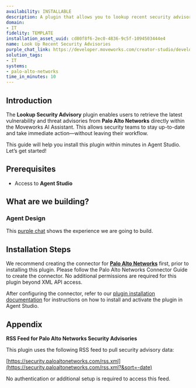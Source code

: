 ```yaml
---
availability: INSTALLABLE
description: A plugin that allows you to lookup recent security advisories.
domain:
- IT
fidelity: TEMPLATE
installation_asset_uuid: cd80f8f6-2ec0-4836-9c5f-1094503444e4
name: Look Up Recent Security Advisories
purple_chat_link: https://developer.moveworks.com/creator-studio/developer-tools/purple-chat?conversation=%7B%22startTimestamp%22%3A%2211%3A43+AM%22%2C%22messages%22%3A%5B%7B%22parts%22%3A%5B%7B%22richText%22%3A%22I+want+to+get+recent+security+info+from+Palo+Alto+Networks+about+PAN-OS.%22%7D%5D%2C%22role%22%3A%22user%22%7D%2C%7B%22parts%22%3A%5B%7B%22reasoningSteps%22%3A%5B%7B%22richText%22%3A%22%3Cp%3ELooking+up+security+advisories%3C%2Fp%3E%22%2C%22status%22%3A%22success%22%7D%5D%7D%2C%7B%22richText%22%3A%22Here+are+the+recent+security+advisories+for+PAN-OS+from+Palo+Alto+Networks%3A%22%7D%2C%7B%22richText%22%3A%221.+CVE-2025-0115%3A+Authenticated+Admin+File+Read+Vulnerability+in+PAN-OS+CLI+%28Severity%3A+MEDIUM%29.+%3Ca+href%3D%5C%22%5C%22%3ERead+More%3C%2Fa%3E%22%7D%2C%7B%22richText%22%3A%222.+CVE-2025-0116%3A+PAN-OS+XML+External+Entity+Processing+Vulnerability+%28Severity%3A+HIGH%29.+%3Ca+href%3D%5C%22%5C%22%3ERead+More%3C%2Fa%3E%22%7D%2C%7B%22richText%22%3A%223.+CVE-2025-0117%3A+Reflected+Cross-Site+Scripting+Vulnerability+in+PAN-OS+Web+Interface+%28Severity%3A+MEDIUM%29.+%3Ca+href%3D%5C%22%5C%22%3ERead+More%3C%2Fa%3E%22%7D%2C%7B%22richText%22%3A%224.+CVE-2025-0118%3A+PAN-OS+Command+Injection+Vulnerability+%28Severity%3A+CRITICAL%29.+%3Ca+href%3D%5C%22%5C%22%3ERead+More%3C%2Fa%3E%22%7D%2C%7B%22richText%22%3A%225.+CVE-2025-0119%3A+Denial-of-Service+Vulnerability+in+PAN-OS+SSH+Service+%28Severity%3A+HIGH%29.+%3Ca+href%3D%5C%22%5C%22%3ERead+More%3C%2Fa%3E%22%7D%5D%2C%22role%22%3A%22assistant%22%7D%5D%7D
solution_tags:
- IT
systems:
- palo-alto-networks
time_in_minutes: 10
---
```


## Introduction

The **Lookup Security Advisory** plugin enables users to retrieve the latest vulnerability and threat advisories from **Palo Alto Networks** directly within the Moveworks AI Assistant. This allows security teams to stay up-to-date and take immediate action—without leaving their workflow.

This guide will help you install this plugin within minutes in Agent Studio. Let’s get started!

## Prerequisites

- Access to **Agent Studio**

## What are we building?

### Agent Design

This [purple chat](https://developer.moveworks.com/creator-studio/developer-tools/purple-chat?conversation=%7B%22startTimestamp%22%3A%2211%3A43+AM%22%2C%22messages%22%3A%5B%7B%22parts%22%3A%5B%7B%22richText%22%3A%22I+want+to+get+recent+security+info+from+Palo+Alto+Networks+about+PAN-OS.%22%7D%5D%2C%22role%22%3A%22user%22%7D%2C%7B%22parts%22%3A%5B%7B%22reasoningSteps%22%3A%5B%7B%22richText%22%3A%22%3Cp%3ELooking+up+security+advisories%3C%2Fp%3E%22%2C%22status%22%3A%22success%22%7D%5D%7D%2C%7B%22richText%22%3A%22Here+are+the+recent+security+advisories+for+PAN-OS+from+Palo+Alto+Networks%3A%22%7D%2C%7B%22richText%22%3A%221.+CVE-2025-0115%3A+Authenticated+Admin+File+Read+Vulnerability+in+PAN-OS+CLI+%28Severity%3A+MEDIUM%29.+%3Ca+href%3D%5C%22%5C%22%3ERead+More%3C%2Fa%3E%22%7D%2C%7B%22richText%22%3A%222.+CVE-2025-0116%3A+PAN-OS+XML+External+Entity+Processing+Vulnerability+%28Severity%3A+HIGH%29.+%3Ca+href%3D%5C%22%5C%22%3ERead+More%3C%2Fa%3E%22%7D%2C%7B%22richText%22%3A%223.+CVE-2025-0117%3A+Reflected+Cross-Site+Scripting+Vulnerability+in+PAN-OS+Web+Interface+%28Severity%3A+MEDIUM%29.+%3Ca+href%3D%5C%22%5C%22%3ERead+More%3C%2Fa%3E%22%7D%2C%7B%22richText%22%3A%224.+CVE-2025-0118%3A+PAN-OS+Command+Injection+Vulnerability+%28Severity%3A+CRITICAL%29.+%3Ca+href%3D%5C%22%5C%22%3ERead+More%3C%2Fa%3E%22%7D%2C%7B%22richText%22%3A%225.+CVE-2025-0119%3A+Denial-of-Service+Vulnerability+in+PAN-OS+SSH+Service+%28Severity%3A+HIGH%29.+%3Ca+href%3D%5C%22%5C%22%3ERead+More%3C%2Fa%3E%22%7D%5D%2C%22role%22%3A%22assistant%22%7D%5D%7D) shows the experience we are going to build.

## Installation Steps

We recommend creating the connector for [**Palo Alto Networks**](https://developer.moveworks.com/creator-studio/resources/connector?id=palo-alto-networks) first, prior to installing this plugin. Please follow the Palo Alto Networks Connector Guide to create the connector. No additional permissions are required for this plugin beyond XML API access.

After configuring the connector, refer to our [plugin installation documentation](https://help.moveworks.com/docs/ai-agent-marketplace-installation) for instructions on how to install and activate the plugin in Agent Studio.

## Appendix

**RSS Feed for Palo Alto Networks Security Advisories**

This plugin uses the following RSS feed to pull security advisory data:

[https://security.paloaltonetworks.com/rss.xml](https://security.paloaltonetworks.com/rss.xml?&sort=-date)

No authentication or additional setup is required to access this feed.
